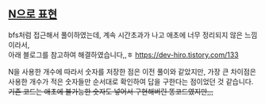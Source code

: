 ## [N으로 표현](https://school.programmers.co.kr/learn/courses/30/lessons/42895)
bfs처럼 접근해서 풀이하였는데, 계속 시간초과가 나고 애초에 너무 정리되지 않은 느낌이라서,  
아래 블로그를 참고하여 해결하였습니다,,ㅎ
https://dev-hiro.tistory.com/133

N을 사용한 개수에 따라서 숫자를 저장한 점은 이전 풀이와 같았지만,
가장 큰 차이점은 사용한 개수가 적은 숫자들만 순서대로 확인하여 답을 구한다는 점이었던 것 같습니다.  
~~기존 코드는 애초에 불가능한 숫자도 넣어서 구현해버린 똥코드였지만,,,~~
